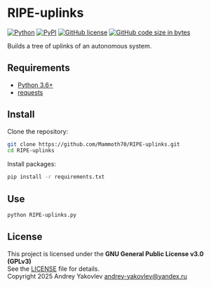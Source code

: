 # RIPE-uplinks

[![Python][1]][2] [![PyPI][3]][4] [![GitHub license][5]][6] [![GitHub code size in bytes][7]]()

[1]: https://img.shields.io/badge/python-3.6+-blue.svg?logo=python&logoColor=white
[2]: https://www.python.org/downloads/
[3]: https://img.shields.io/pypi/v/requests.svg?logo=pypi&logoColor=white&label=requests
[4]: https://pypi.python.org/pypi/requests
[5]: https://img.shields.io/github/license/Mammoth70/RIPE-uplinks.svg
[6]: LICENSE
[7]: https://img.shields.io/github/languages/code-size/Mammoth70/RIPE-uplinks.svg?color=teal

Builds a tree of uplinks of an autonomous system.

## Requirements

* [Python 3.6+](https://www.python.org/downloads/)
* [requests](https://pypi.python.org/pypi/requests)

## Install
Clone the repository:
```bash
git clone https://github.com/Mammoth70/RIPE-uplinks.git
cd RIPE-uplinks
```
Install packages:
```bash
pip install -r requirements.txt
```

## Use
```bash
python RIPE-uplinks.py
```

## License
This project is licensed under the **GNU General Public License v3.0 (GPLv3)**  
See the [LICENSE](LICENSE) file for details.  
Copyright 2025 Andrey Yakovlev <andrey-yakovlev@yandex.ru>
